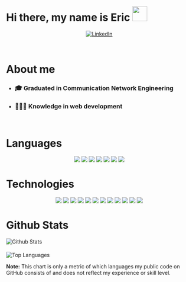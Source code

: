 <h1>Hi there, my name is Eric&nbsp;<img height="40px" src="https://i1.wp.com/blog.joypixels.com/content/images/2019/06/waving_hand_sign_1024.gif"/></h1>

<p align="center">
  <a href="https://www.linkedin.com/in/eric-serka/" target="_blank">
    <img
      alt="LinkedIn"
      title="LinkedIn"
      src="https://img.shields.io/badge/linkedin-%230077B5.svg?style=for-the-badge&logo=linkedin&logoColor=white"
    />
  </a>
</p>

<br />

# About me

- ### 🎓 Graduated in Communication Network Engineering
- ### 🧑🏻‍💻 Knowledge in web development

<br />

# Languages

<p align="center">
  <a>
    <img src="https://img.shields.io/badge/typescript-%23007ACC.svg?style=for-the-badge&logo=typescript&logoColor=white">
  </a>
  <a>
    <img src="https://img.shields.io/badge/javascript-%23323330.svg?style=for-the-badge&logo=javascript&logoColor=%23F7DF1E">
  </a>
  <a>
    <img src="https://img.shields.io/badge/Python-FFD43B?style=for-the-badge&logo=python&logoColor=blue">
  </a>
  <a>
    <img src="https://img.shields.io/badge/Elixir-4B275F?style=for-the-badge&logo=elixir&logoColor=white">
  </a>
  <a>
    <img src="https://img.shields.io/badge/php-%23777BB4.svg?style=for-the-badge&logo=php&logoColor=white">
  </a>
  <a>
    <img src="https://img.shields.io/badge/ruby-%23CC342D.svg?style=for-the-badge&logo=ruby&logoColor=white">
  </a>
  <a>
    <img src="https://img.shields.io/badge/java-%23ED8B00.svg?style=for-the-badge&logo=openjdk&logoColor=white">
  </a>
</p>
</p>

# Technologies

<p align="center">
<a>
    <img src="https://img.shields.io/badge/react-%2320232a.svg?style=for-the-badge&logo=react&logoColor=%2361DAFB">
  </a>
  <a>
    <img src="https://img.shields.io/badge/Express.js-000000?style=for-the-badge&logo=express&logoColor=white">
  </a>
  <a>
    <img src="https://img.shields.io/badge/nestjs-E0234E?style=for-the-badge&logo=nestjs&logoColor=white">
  </a>
  <a>
    <img src="https://img.shields.io/badge/fastapi-109989?style=for-the-badge&logo=FASTAPI&logoColor=white">
  </a>
  <a>
    <img src="https://img.shields.io/badge/Phoenix%20Framework-%23fd4f00.svg?style=for-the-badge">
  </a>
  <a>
    <img src="https://img.shields.io/badge/laravel-%23FF2D20.svg?style=for-the-badge&logo=laravel&logoColor=white">
  </a>
  <a>
    <img src="https://img.shields.io/badge/rails-%23CC0000.svg?style=for-the-badge&logo=ruby-on-rails&logoColor=white">
  </a>
  <a>
    <img src="https://img.shields.io/badge/spring-%236DB33F.svg?style=for-the-badge&logo=spring&logoColor=white">
  </a>
  <a>
    <img src="https://img.shields.io/badge/postgres-%23316192.svg?style=for-the-badge&logo=postgresql&logoColor=white">
  </a>
  <a>
    <img src="https://img.shields.io/badge/sqlite-%2307405e.svg?style=for-the-badge&logo=sqlite&logoColor=white">
  </a>
  <a>
    <img src="https://img.shields.io/badge/MySQL-005C84?style=for-the-badge&logo=mysql&logoColor=white">
  </a>
  <a>
    <img src="https://img.shields.io/badge/git-%23F05033.svg?style=for-the-badge&logo=git&logoColor=white">
  </a>
</p>

# Github Stats

<img
  alt="Github Stats"
  src="https://github-readme-stats.vercel.app/api?username=ericserka&show_icons=true&count_private=true&theme=onedark"
  />

<p style="margin: 1.2rem 0;" />

<img
  alt="Top Languages"
  src="https://github-readme-stats.vercel.app/api/top-langs/?username=ericserka&langs_count=10&layout=compact&theme=onedark"
/>

<strong>Note:</strong>
This chart is only a metric of which languages my public code on GitHub consists of and does not reflect my experience or skill level.

